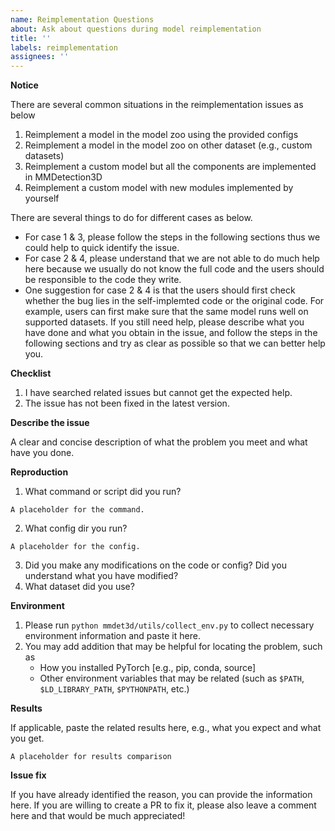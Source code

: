 ```yaml
---
name: Reimplementation Questions
about: Ask about questions during model reimplementation
title: ''
labels: reimplementation
assignees: ''
---
```


**Notice**

There are several common situations in the reimplementation issues as below

1. Reimplement a model in the model zoo using the provided configs
2. Reimplement a model in the model zoo on other dataset (e.g., custom datasets)
3. Reimplement a custom model but all the components are implemented in MMDetection3D
4. Reimplement a custom model with new modules implemented by yourself

There are several things to do for different cases as below.

- For case 1 & 3, please follow the steps in the following sections thus we could help to quick identify the issue.
- For case 2 & 4, please understand that we are not able to do much help here because we usually do not know the full code and the users should be responsible to the code they write.
- One suggestion for case 2 & 4 is that the users should first check whether the bug lies in the self-implemted code or the original code. For example, users can first make sure that the same model runs well on supported datasets. If you still need help, please describe what you have done and what you obtain in the issue, and follow the steps in the following sections and try as clear as possible so that we can better help you.

**Checklist**

1. I have searched related issues but cannot get the expected help.
2. The issue has not been fixed in the latest version.

**Describe the issue**

A clear and concise description of what the problem you meet and what have you done.

**Reproduction**

1. What command or script did you run?

```
A placeholder for the command.
```

2. What config dir you run?

```
A placeholder for the config.
```

3. Did you make any modifications on the code or config? Did you understand what you have modified?
4. What dataset did you use?

**Environment**

1. Please run `python mmdet3d/utils/collect_env.py` to collect necessary environment information and paste it here.
2. You may add addition that may be helpful for locating the problem, such as
   - How you installed PyTorch \[e.g., pip, conda, source\]
   - Other environment variables that may be related (such as `$PATH`, `$LD_LIBRARY_PATH`, `$PYTHONPATH`, etc.)

**Results**

If applicable, paste the related results here, e.g., what you expect and what you get.

```
A placeholder for results comparison
```

**Issue fix**

If you have already identified the reason, you can provide the information here. If you are willing to create a PR to fix it, please also leave a comment here and that would be much appreciated!
